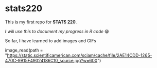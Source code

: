 # stats220

This is my first repo for **STATS 220**.

*I will use this to document my progress in R code* 😁

So far, I have learned to add images and GIFs

image_read(path = "https://static.scientificamerican.com/sciam/cache/file/2AE14CDD-1265-470C-9B15F49024186C10_source.jpg?w=600")
